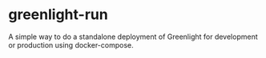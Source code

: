 # greenlight-run
A simple way to do a standalone deployment of Greenlight for development or production using docker-compose.
